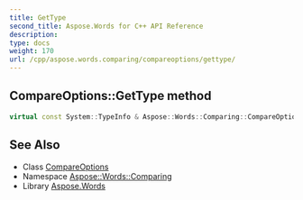 ```yaml
---
title: GetType
second_title: Aspose.Words for C++ API Reference
description: 
type: docs
weight: 170
url: /cpp/aspose.words.comparing/compareoptions/gettype/
---
```

## CompareOptions::GetType method




```cpp
virtual const System::TypeInfo & Aspose::Words::Comparing::CompareOptions::GetType() const override
```

## See Also

* Class [CompareOptions](../)
* Namespace [Aspose::Words::Comparing](../../)
* Library [Aspose.Words](../../../)
